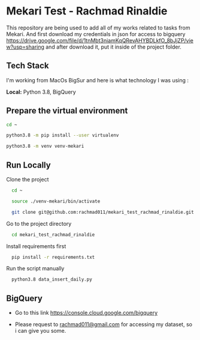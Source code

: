 
# Mekari Test - Rachmad Rinaldie

This repository are being used to add all of my works related to tasks from Mekari.
And first download my credentials in json for access to bigquery https://drive.google.com/file/d/1tnMbt3niamKqQRevAHYBDLkfO_8bJjZP/view?usp=sharing and after download it, put it inside of the project folder.




## Tech Stack
I'm working from MacOs BigSur and here is what technology I was using :

**Local:** Python 3.8, BigQuery
## Prepare the virtual environment

```bash
cd ~
```

```bash
python3.8 -m pip install --user virtualenv
```

```bash
python3.8 -m venv venv-mekari
```


## Run Locally

Clone the project

```bash
  cd ~
```

```bash
  source ./venv-mekari/bin/activate
```

```bash
  git clone git@github.com:rachmad011/mekari_test_rachmad_rinaldie.git
```

Go to the project directory

```bash
  cd mekari_test_rachmad_rinaldie
```

Install requirements first

```bash
  pip install -r requirements.txt
```

Run the script manually

```bash
  python3.8 data_insert_daily.py
```


## BigQuery
- Go to this link https://console.cloud.google.com/bigquery

- Please request to rachmad011@gmail.com for accessing my dataset, so i can give you some.

